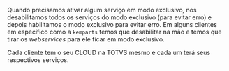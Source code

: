 Quando precisamos ativar algum serviço em modo exclusivo, nos desabilitamos todos os serviços do modo exclusivo (para evitar erro) e depois habilitamos o modo exclusivo para evitar erro.
Em alguns clientes em específico como a `kemparts` temos que desabilitar na mão e temos que tirar os *webservices* para ele ficar em modo exclusivo.

Cada cliente tem o seu CLOUD na TOTVS mesmo e cada um terá seus respectivos serviços.
